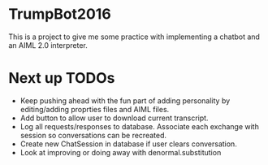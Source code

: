 # TrumpBot2016

This is a project to give me some practice with implementing a chatbot 
and an AIML 2.0 interpreter.

# Next up TODOs

- Keep pushing ahead with the fun part of adding personality by editing/adding proprties files and AIML files.
- Add button to allow user to download current transcript.
- Log all requests/responses to database. Associate each exchange with session so conversations can be recreated.
- Create new ChatSession in database if user clears conversation.
- Look at improving or doing away with denormal.substitution
